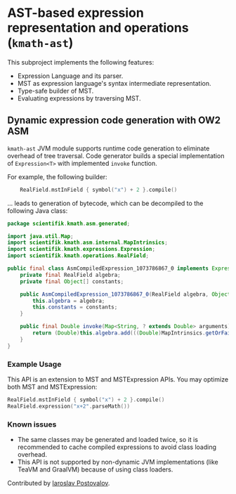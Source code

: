# AST-based expression representation and operations (`kmath-ast`)

This subproject implements the following features:

- Expression Language and its parser.
- MST as expression language's syntax intermediate representation.
- Type-safe builder of MST.
- Evaluating expressions by traversing MST.

## Dynamic expression code generation with OW2 ASM

`kmath-ast` JVM module supports runtime code generation to eliminate overhead of tree traversal. Code generator builds 
a special implementation of `Expression<T>` with implemented `invoke` function. 

For example, the following builder: 

```kotlin
    RealField.mstInField { symbol("x") + 2 }.compile()
``` 

… leads to generation of bytecode, which can be decompiled to the following Java class: 

```java
package scientifik.kmath.asm.generated;

import java.util.Map;
import scientifik.kmath.asm.internal.MapIntrinsics;
import scientifik.kmath.expressions.Expression;
import scientifik.kmath.operations.RealField;

public final class AsmCompiledExpression_1073786867_0 implements Expression<Double> {
    private final RealField algebra;
    private final Object[] constants;

    public AsmCompiledExpression_1073786867_0(RealField algebra, Object[] constants) {
        this.algebra = algebra;
        this.constants = constants;
    }

    public final Double invoke(Map<String, ? extends Double> arguments) {
        return (Double)this.algebra.add(((Double)MapIntrinsics.getOrFail(arguments, "x", (Object)null)).doubleValue(), 2.0D);
    }
}

```

### Example Usage

This API is an extension to MST and MSTExpression APIs. You may optimize both MST and MSTExpression: 

```kotlin
RealField.mstInField { symbol("x") + 2 }.compile()
RealField.expression("x+2".parseMath())
```

### Known issues

- The same classes may be generated and loaded twice, so it is recommended to cache compiled expressions to avoid
class loading overhead. 
- This API is not supported by non-dynamic JVM implementations (like TeaVM and GraalVM) because of using class loaders.

Contributed by [Iaroslav Postovalov](https://github.com/CommanderTvis).
